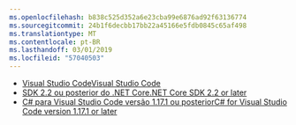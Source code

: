 ```yaml
---
ms.openlocfilehash: b838c525d352a6e23cba99e6876ad92f63136774
ms.sourcegitcommit: 24b1f6decbb17bb22a45166e5fdb0845c65af498
ms.translationtype: MT
ms.contentlocale: pt-BR
ms.lasthandoff: 03/01/2019
ms.locfileid: "57040503"
---
```

* [<span data-ttu-id="be984-101">Visual Studio Code</span><span class="sxs-lookup"><span data-stu-id="be984-101">Visual Studio Code</span></span>](https://code.visualstudio.com/download)
* [<span data-ttu-id="be984-102">SDK 2.2 ou posterior do .NET Core</span><span class="sxs-lookup"><span data-stu-id="be984-102">.NET Core SDK 2.2 or later</span></span>](https://www.microsoft.com/net/download/all)
* [<span data-ttu-id="be984-103">C# para Visual Studio Code versão 1.17.1 ou posterior</span><span class="sxs-lookup"><span data-stu-id="be984-103">C# for Visual Studio Code version 1.17.1 or later</span></span>](https://marketplace.visualstudio.com/items?itemName=ms-vscode.csharp)